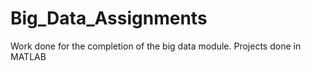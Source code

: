 # Big_Data_Assignments
Work done for the completion of the big data module. Projects done in MATLAB
